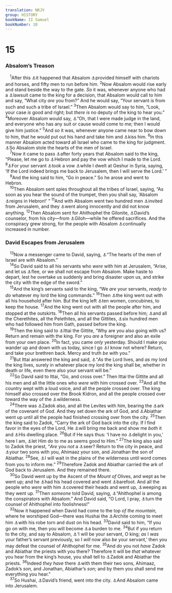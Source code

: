 ```yaml
---
translation: NKJV
group: HISTORY
bookName: II Samuel 
bookNumber: 10
---
```


<div class="title"><h1>15</h1><h3>Absalom’s Treason</h3></div>
<span class="verse 2sa_15_1"> <sup>1</sup>After this <a data-toggle="tooltip" data-placement="bottom" title="Gen. 33:4; 45:15; Luke 15:20">⚓</a>it happened that Absalom <a data-toggle="tooltip" data-placement="bottom" title="2 Sam. 12:11">⚓</a>provided himself with chariots and horses, and fifty men to run before him. </span>
<span class="verse 2sa_15_2"><sup>2</sup>Now Absalom would rise early and stand beside the way to the gate. <i>So</i> it was, whenever anyone who had a <a data-toggle="tooltip" data-placement="bottom" title="1 Kin. 1:5">⚓</a>lawsuit came to the king for a decision, that Absalom would call to him and say, “What city <i>are</i> you from?” And he would say, “Your servant <i>is</i> from such and such a tribe of Israel.” </span>
<span class="verse 2sa_15_3"><sup>3</sup>Then Absalom would say to him, “Look, your case <i>is</i> good and right; but <i>there</i> <i>is</i> no deputy of the king to hear you.” </span>
<span class="verse 2sa_15_4"><sup>4</sup>Moreover Absalom would say, <a data-toggle="tooltip" data-placement="bottom" title="Deut. 19:17">⚓</a>“Oh, that I were made judge in the land, and everyone who has any suit or cause would come to me; then I would give him justice.” </span>
<span class="verse 2sa_15_5"><sup>5</sup>And <i>so</i> it was, whenever anyone came near to bow down to him, that he would put out his hand and take him and <a data-toggle="tooltip" data-placement="bottom" title="Judg. 9:29">⚓</a>kiss him. </span>
<span class="verse 2sa_15_6"><sup>6</sup>In this manner Absalom acted toward all Israel who came to the king for judgment. <a data-toggle="tooltip" data-placement="bottom" title="2 Sam. 14:33; 20:9">⚓</a>So Absalom stole the hearts of the men of Israel.<br/></span>
<span class="verse 2sa_15_7"> <sup>7</sup>Now it came to pass <a data-toggle="tooltip" data-placement="bottom" title="(Rom. 16:18)">⚓</a>after forty years that Absalom said to the king, “Please, let me go to <a data-toggle="tooltip" data-placement="bottom" title="(Deut. 23:21)">⚓</a>Hebron and pay the vow which I made to the Lord. </span>
<span class="verse 2sa_15_8"><sup>8</sup><a data-toggle="tooltip" data-placement="bottom" title="2 Sam. 3:2, 3">⚓</a>For your servant <a data-toggle="tooltip" data-placement="bottom" title="1 Sam. 16:2">⚓</a>took a vow <a data-toggle="tooltip" data-placement="bottom" title="Gen. 28:20, 21">⚓</a>while I dwelt at Geshur in Syria, saying, ‘If the Lord indeed brings me back to Jerusalem, then I will serve the Lord.’ ”<br/></span>
<span class="verse 2sa_15_9"> <sup>9</sup>And the king said to him, “Go in peace.” So he arose and went to Hebron.<br/></span>
<span class="verse 2sa_15_10"> <sup>10</sup>Then Absalom sent spies throughout all the tribes of Israel, saying, “As soon as you hear the sound of the trumpet, then you shall say, ‘Absalom <a data-toggle="tooltip" data-placement="bottom" title="2 Sam. 13:38">⚓</a>reigns in Hebron!’ ” </span>
<span class="verse 2sa_15_11"><sup>11</sup>And with Absalom went two hundred men <a data-toggle="tooltip" data-placement="bottom" title="1 Kin. 1:34; 2 Kin. 9:13">⚓</a>invited from Jerusalem, and they <a data-toggle="tooltip" data-placement="bottom" title="1 Sam. 16:3, 5">⚓</a>went along innocently and did not know anything. </span>
<span class="verse 2sa_15_12"><sup>12</sup>Then Absalom sent for Ahithophel the Gilonite, <a data-toggle="tooltip" data-placement="bottom" title="Gen. 20:5">⚓</a>David’s counselor, from his city—from <a data-toggle="tooltip" data-placement="bottom" title="2 Sam. 16:15; 1 Chr. 27:33; Ps. 41:9; 55:12–14">⚓</a>Giloh—while he offered sacrifices. And the conspiracy grew strong, for the people with Absalom <a data-toggle="tooltip" data-placement="bottom" title="Josh. 15:51">⚓</a>continually increased in number.<br/></span>
<div class="title"><h3>David Escapes from Jerusalem</h3></div>
<span class="verse 2sa_15_13"> <sup>13</sup>Now a messenger came to David, saying, <a data-toggle="tooltip" data-placement="bottom" title="Ps. 3:1">⚓</a>“The hearts of the men of Israel are with Absalom.”<br/></span>
<span class="verse 2sa_15_14"> <sup>14</sup>So David said to all his servants who <i>were</i> with him at Jerusalem, “Arise, and let us <a data-toggle="tooltip" data-placement="bottom" title="Judg. 9:3; 2 Sam. 15:6">⚓</a>flee, or we shall not escape from Absalom. Make haste to depart, lest he overtake us suddenly and bring disaster upon us, and strike the city with the edge of the sword.”<br/></span>
<span class="verse 2sa_15_15"> <sup>15</sup>And the king’s servants said to the king, “We <i>are</i> your servants, <i>ready</i> <i>to</i> <i>do</i> whatever my lord the king commands.” </span>
<span class="verse 2sa_15_16"><sup>16</sup>Then <a data-toggle="tooltip" data-placement="bottom" title="2 Sam. 12:11; Ps. 3:title">⚓</a>the king went out with all his household after him. But the king left <a data-toggle="tooltip" data-placement="bottom" title="Ps. 3:title">⚓</a>ten women, concubines, to keep the house. </span>
<span class="verse 2sa_15_17"><sup>17</sup>And the king went out with all the people after him, and stopped at the outskirts. </span>
<span class="verse 2sa_15_18"><sup>18</sup>Then all his servants passed before him; <a data-toggle="tooltip" data-placement="bottom" title="2 Sam. 12:11; 16:21, 22">⚓</a>and all the Cherethites, all the Pelethites, and all the Gittites, <a data-toggle="tooltip" data-placement="bottom" title="2 Sam. 8:18">⚓</a>six hundred men who had followed him from Gath, passed before the king.<br/></span>
<span class="verse 2sa_15_19"> <sup>19</sup>Then the king said to <a data-toggle="tooltip" data-placement="bottom" title="1 Sam. 23:13; 25:13; 30:1, 9">⚓</a>Ittai the Gittite, “Why are you also going with us? Return and remain with the king. For you <i>are</i> a foreigner and also an exile from your own place. </span>
<span class="verse 2sa_15_20"><sup>20</sup>In fact, you came <i>only</i> yesterday. Should I make you wander up and down with us today, since I go <a data-toggle="tooltip" data-placement="bottom" title="2 Sam. 18:2">⚓</a>I know not where? Return, and take your brethren back. Mercy and truth <i>be</i> with you.”<br/></span>
<span class="verse 2sa_15_21"> <sup>21</sup>But Ittai answered the king and said, <a data-toggle="tooltip" data-placement="bottom" title="1 Sam. 23:13">⚓</a>“<i>As</i> the Lord lives, and <i>as</i> my lord the king lives, surely in whatever place my lord the king shall be, whether in death or life, even there also your servant will be.”<br/></span>
<span class="verse 2sa_15_22"> <sup>22</sup>So David said to Ittai, “Go, and cross over.” Then Ittai the Gittite and all his men and all the little ones who <i>were</i> with him crossed over. </span>
<span class="verse 2sa_15_23"><sup>23</sup>And all the country wept with a loud voice, and all the people crossed over. The king himself also crossed over the Brook Kidron, and all the people crossed over toward the way of the <a data-toggle="tooltip" data-placement="bottom" title="Ruth 1:16, 17; (Prov. 17:17)">⚓</a>wilderness.<br/></span>
<span class="verse 2sa_15_24"> <sup>24</sup>There was <a data-toggle="tooltip" data-placement="bottom" title="2 Sam. 15:28; 16:2">⚓</a>Zadok also, and all the Levites with him, bearing the <a data-toggle="tooltip" data-placement="bottom" title="2 Sam. 8:17">⚓</a>ark of the covenant of God. And they set down the ark of God, and <a data-toggle="tooltip" data-placement="bottom" title="Num. 4:15; 1 Sam. 4:4">⚓</a>Abiathar went up until all the people had finished crossing over from the city. </span>
<span class="verse 2sa_15_25"><sup>25</sup>Then the king said to Zadok, “Carry the ark of God back into the city. If I find favor in the eyes of the Lord, He <a data-toggle="tooltip" data-placement="bottom" title="1 Sam. 22:20">⚓</a>will bring me back and show me <i>both</i> it and <a data-toggle="tooltip" data-placement="bottom" title="(Ps. 43:3)">⚓</a>His dwelling place. </span>
<span class="verse 2sa_15_26"><sup>26</sup>But if He says thus: ‘I have no <a data-toggle="tooltip" data-placement="bottom" title="Ex. 15:13; Jer. 25:30">⚓</a>delight in you,’ here I am, <a data-toggle="tooltip" data-placement="bottom" title="Num. 14:8; 2 Sam. 22:20; 1 Kin. 10:9; 2 Chr. 9:8; Is. 62:4">⚓</a>let Him do to me as seems good to Him.” </span>
<span class="verse 2sa_15_27"><sup>27</sup>The king also said to Zadok the priest, “<i>Are</i> you <i>not</i> a <a data-toggle="tooltip" data-placement="bottom" title="1 Sam. 3:18">⚓</a>seer? Return to the city in peace, and <a data-toggle="tooltip" data-placement="bottom" title="1 Sam. 9:6–9">⚓</a>your two sons with you, Ahimaaz your son, and Jonathan the son of Abiathar. </span>
<span class="verse 2sa_15_28"><sup>28</sup>See, <a data-toggle="tooltip" data-placement="bottom" title="2 Sam. 17:17–20">⚓</a>I will wait in the plains of the wilderness until word comes from you to inform me.” </span>
<span class="verse 2sa_15_29"><sup>29</sup>Therefore Zadok and Abiathar carried the ark of God back to Jerusalem. And they remained there.<br/></span>
<span class="verse 2sa_15_30"> <sup>30</sup>So David went up by the Ascent of the <i>Mount</i> <i>of</i> Olives, and wept as he went up; and he <a data-toggle="tooltip" data-placement="bottom" title="Josh. 5:10; 2 Sam. 17:16">⚓</a>had his head covered and went <a data-toggle="tooltip" data-placement="bottom" title="2 Sam. 19:4; Esth. 6:12; Ezek. 24:17, 23">⚓</a>barefoot. And all the people who <i>were</i> with him <a data-toggle="tooltip" data-placement="bottom" title="Is. 20:2–4">⚓</a>covered their heads and went up, <a data-toggle="tooltip" data-placement="bottom" title="Jer. 14:3, 4">⚓</a>weeping as they went up. </span>
<span class="verse 2sa_15_31"><sup>31</sup>Then <i>someone</i> told David, saying, <a data-toggle="tooltip" data-placement="bottom" title="(Ps. 126:6)">⚓</a>“Ahithophel <i>is</i> among the conspirators with Absalom.” And David said, “O Lord, I pray, <a data-toggle="tooltip" data-placement="bottom" title="Ps. 3:1, 2; 55:12">⚓</a>turn the counsel of Ahithophel into foolishness!”<br/></span>
<span class="verse 2sa_15_32"> <sup>32</sup>Now it happened when David had come to the top <i>of</i> <i>the</i> <i>mountain,</i> where he worshiped God—there was Hushai the <a data-toggle="tooltip" data-placement="bottom" title="2 Sam. 16:23; 17:14, 23">⚓</a>Archite coming to meet him <a data-toggle="tooltip" data-placement="bottom" title="Josh. 16:2">⚓</a>with his robe torn and dust on his head. </span>
<span class="verse 2sa_15_33"><sup>33</sup>David said to him, “If you go on with me, then you will become <a data-toggle="tooltip" data-placement="bottom" title="2 Sam. 1:2">⚓</a>a burden to me. </span>
<span class="verse 2sa_15_34"><sup>34</sup>But if you return to the city, and say to Absalom, <a data-toggle="tooltip" data-placement="bottom" title="2 Sam. 19:35">⚓</a>‘I will be your servant, O king; <i>as</i> I <i>was</i> your father’s servant previously, so I <i>will</i> now also <i>be</i> your servant,’ then you may defeat the counsel of Ahithophel for me. </span>
<span class="verse 2sa_15_35"><sup>35</sup>And <i>do</i> you not <i>have</i> Zadok and Abiathar the priests with you there? Therefore it will be <i>that</i> whatever you hear from the king’s house, you shall tell to <a data-toggle="tooltip" data-placement="bottom" title="2 Sam. 16:19">⚓</a>Zadok and Abiathar the priests. </span>
<span class="verse 2sa_15_36"><sup>36</sup>Indeed <i>they</i> <i>have</i> there <a data-toggle="tooltip" data-placement="bottom" title="2 Sam. 17:15, 16">⚓</a>with them their two sons, Ahimaaz, Zadok’s <i>son,</i> and Jonathan, Abiathar’s <i>son;</i> and by them you shall send me everything you hear.”<br/></span>
<span class="verse 2sa_15_37"> <sup>37</sup>So Hushai, <a data-toggle="tooltip" data-placement="bottom" title="2 Sam. 15:27">⚓</a>David’s friend, went into the city. <a data-toggle="tooltip" data-placement="bottom" title="2 Sam. 16:16; 1 Chr. 27:33">⚓</a>And Absalom came into Jerusalem.<br/></span>
